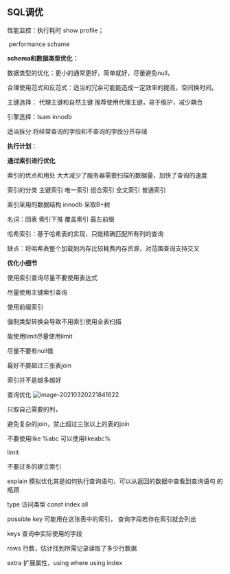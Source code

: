 ## SQL调优

性能监控：执行耗时  show profile；

​					performance schame

**schema和数据类型优化：**

数据类型的优化：更小的通常更好，简单就好，尽量避免null，  

合理使用范式和反范式：适当的冗余可能能造成一定效率的提高，空间换时间。

主键选择： 代理主键和自然主键 推荐使用代理主键，易于维护，减少耦合 

引擎选择：Isam  innodb 

适当拆分:将经常查询的字段和不查询的字段分开存储



**执行计划**：



**通过索引进行优化**

索引的优点和用处 大大减少了服务器需要扫描的数据量，加快了查询的速度

索引的分类	主键索引 唯一索引 组合索引 全文索引 普通索引

索引采用的数据结构  innodb 采取B+树

名词：回表 索引下推 覆盖索引 最左前缀  



哈希索引：基于哈希表的实现，只能精确匹配所有列的查询  

缺点：将哈希表整个加载到内存比较耗费内存资源，对范围查询支持交叉



**优化小细节**

使用索引查询尽量不要使用表达式

尽量使用主键索引查询

使用前缀索引

强制类型转换会导致不用索引使用全表扫描

能使用limit尽量使用limit

尽量不要有null值

最好不要超过三张表join

索引并不是越多越好





查询优化 ![image-20210320221841622](C:\Users\seven\AppData\Roaming\Typora\typora-user-images\image-20210320221841622.png)



只取自己需要的列，

避免复杂的join，禁止超过三张以上的表的join

不要使用like %abc  可以使用likeabc%

limit 

不要过多的建立索引





explain 模拟优化其是如何执行查询语句，可以从返回的数据中查看到查询语句 的瓶颈

type 访问类型 const index all

possible key  可能用在这张表中的索引， 查询字段若存在索引就会列出

keys 查询中实际使用的字段

rows 行数，估计找到所需记录读取了多少行数据

extra 扩展属性，using where    using index